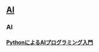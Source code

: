 ## [AI](https://github.com/ohr486/MyBooks/tree/master/ai)

### AI
#### [PythonによるAIプログラミング入門](https://github.com/ohr486/MyBooks/tree/master/lang/ai/ai/python_ai_programming)

